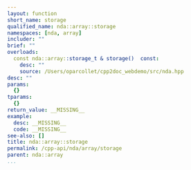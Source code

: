 ```yaml
---
layout: function
short_name: storage
qualified_name: nda::array::storage
namespaces: [nda, array]
includer: ""
brief: ""
overloads:
  const nda::array::storage_t & storage()  const:
    desc: ""
    source: /Users/oparcollet/cpp2doc_webdemo/src/nda.hpp
desc: ""
params:
  {}
tparams:
  {}
return_value: __MISSING__
example:
  desc: __MISSING__
  code: __MISSING__
see-also: []
title: nda::array::storage
permalink: /cpp-api/nda/array/storage
parent: nda::array
...
```



